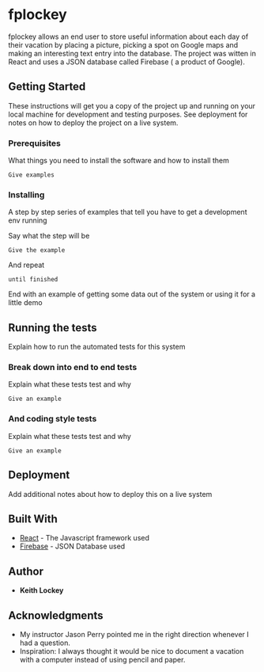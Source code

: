 
# fplockey  

fplockey allows an end user to store useful information about each day of their vacation by placing a picture, picking a spot on Google maps and making an interesting text entry into the database.  The project was witten in React and uses a JSON database called Firebase ( a product of Google).   

## Getting Started

These instructions will get you a copy of the project up and running on your local machine for development and testing purposes. See deployment for notes on how to deploy the project on a live system.

### Prerequisites

What things you need to install the software and how to install them

```
Give examples
```

### Installing

A step by step series of examples that tell you have to get a development env running

Say what the step will be

```
Give the example
```

And repeat

```
until finished
```

End with an example of getting some data out of the system or using it for a little demo

## Running the tests

Explain how to run the automated tests for this system

### Break down into end to end tests

Explain what these tests test and why

```
Give an example
```

### And coding style tests

Explain what these tests test and why

```
Give an example
```

## Deployment

Add additional notes about how to deploy this on a live system

## Built With

* [React](https://facebook.github.io/react/) - The Javascript framework used
* [Firebase](https://firebase.google.com/) - JSON Database used

## Author

* **Keith Lockey** 

## Acknowledgments

* My instructor Jason Perry pointed me in the right direction whenever I had a question.
* Inspiration:  I always thought it would be nice to document a vacation with a computer instead of using pencil and paper.
